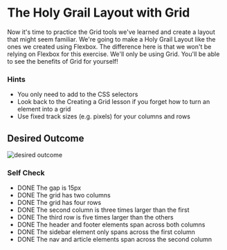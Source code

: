 # The Holy Grail Layout with Grid

Now it's time to practice the Grid tools we've learned and create a layout that might seem familiar. We're going to make a Holy Grail Layout like the ones we created using Flexbox. The difference here is that we won't be relying on Flexbox for this exercise. We'll only be using Grid. You'll be able to see the benefits of Grid for yourself!

### Hints

- You only need to add to the CSS selectors
- Look back to the Creating a Grid lesson if you forget how to turn an element into a grid
- Use fixed track sizes (e.g. pixels) for your columns and rows

## Desired Outcome

![desired outcome](./desired-outcome.png)

### Self Check

- DONE The gap is 15px 
- DONE The grid has two columns
- DONE The grid has four rows
- DONE The second column is three times larger than the first
- DONE The third row is five times larger than the others
- DONE The header and footer elements span across both columns
- DONE The sidebar element only spans across the first column
- DONE The nav and article elements span across the second column
